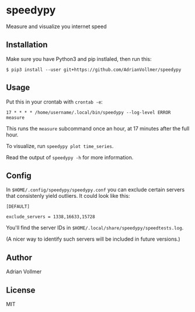 speedypy
========

Measure and visualize you internet speed

Installation
------------

Make sure you have Python3 and pip instlaled, then run this:

```
$ pip3 install --user git+https://github.com/AdrianVollmer/speedypy
```

Usage
-----

Put this in your crontab with `crontab -e`:

```
17 * * * * /home/username/.local/bin/speedypy --log-level ERROR measure

```

This runs the `measure` subcommand once an hour, at 17 minutes after the
full hour.

To visualize, run `speedypy plot time_series`.

Read the output of `speedypy -h` for more information.


Config
------

In `$HOME/.config/speedypy/speedypy.conf` you can exclude certain servers
that consistenly yield outliers. It could look like this:

```
[DEFAULT]

exclude_servers = 1338,16633,15728
```

You'll find the server IDs in `$HOME/.local/share/speedypy/speedtests.log`.

(A nicer way to identify such servers will be included in future versions.)


Author
------

Adrian Vollmer

License
-------

MIT

